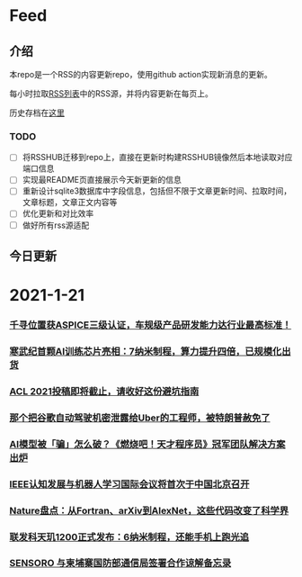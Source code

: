 # Feed

## 介绍

本repo是一个RSS的内容更新repo，使用github action实现新消息的更新。

每小时拉取[RSS列表](./list.txt)中的RSS源，并将内容更新在每页上。

历史存档在[这里](./ARCHIVED.md)

### TODO

- [ ] 将RSSHUB迁移到repo上，直接在更新时构建RSSHUB镜像然后本地读取对应端口信息
- [ ] 实现最README页直接展示今天新更新的信息
- [ ] 重新设计sqlite3数据库中字段信息，包括但不限于文章更新时间、拉取时间，文章标题，文章正文内容等
- [ ] 优化更新和对比效率
- [ ] 做好所有rss源适配

## 今日更新

# 2021-1-21

### [千寻位置获ASPICE三级认证，车规级产品研发能力达行业最高标准！](https://www.jiqizhixin.com/articles/2021-01-21)

 

### [寒武纪首颗AI训练芯片亮相：7纳米制程，算力提升四倍，已规模化出货](https://www.jiqizhixin.com/articles/2021-01-21-4)

 

### [ACL 2021投稿即将截止，请收好这份避坑指南](https://www.jiqizhixin.com/articles/2021-01-21-9)

 

### [那个把谷歌自动驾驶机密泄露给Uber的工程师，被特朗普赦免了](https://www.jiqizhixin.com/articles/2021-01-21-8)

 

### [AI模型被「骗」怎么破？《燃烧吧！天才程序员》冠军团队解决方案出炉](https://www.jiqizhixin.com/articles/2021-01-21-7)

 

### [IEEE认知发展与机器人学习国际会议将首次于中国北京召开](https://www.jiqizhixin.com/articles/2021-01-21-6)

 

### [Nature盘点：从Fortran、arXiv到AlexNet，这些代码改变了科学界](https://www.jiqizhixin.com/articles/2021-01-21-5)

 

### [联发科天玑1200正式发布：6纳米制程，还能手机上跑光追](https://www.jiqizhixin.com/articles/2021-01-21-10)

 

### [SENSORO 与柬埔寨国防部通信局签署合作谅解备忘录](https://www.jiqizhixin.com/articles/2021-01-21-11)

 